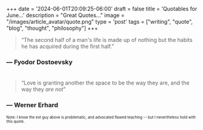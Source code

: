 +++
date = '2024-06-01T20:09:25-06:00'
draft = false
title = 'Quotables for June...'
description = "Great Quotes..."
image = "/images/article_avatar/quote.png"
type = 'post'
tags = ["writing", "quote", "blog", "thought", "philosophy"]
+++


> “The second half of a man's life is made up of nothing but the habits he has acquired during the first half.”

### — Fyodor Dostoevsky <br /> <br />


> “Love is granting another the space to be the way they are, and the way they *are not*”

### — Werner Erhard

<small> <small> Note: I know the est guy above is problematic, and advocated flawed teaching -- but I nevertheless hold with this quote. </small> </small>